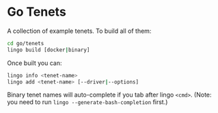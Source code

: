 # Go Tenets

A collection of example tenets. To build all of them:

```bash
cd go/tenets
lingo build [docker|binary]
```

Once built you can:

```bash
lingo info <tenet-name>
lingo add <tenet-name> [--driver|--options]
```

Binary tenet names will auto-complete if you tab after lingo `<cmd>`.
(Note: you need to run `lingo --generate-bash-completion` first.)